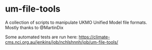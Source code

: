 um-file-tools
=============

A collection of scripts to manipulate UKMO Unified Model file formats. Mostly thanks to @MartinDix

Some automated tests are run here: https://climate-cms.nci.org.au/jenkins/job/nchlshnnh/job/um-file-tools/
